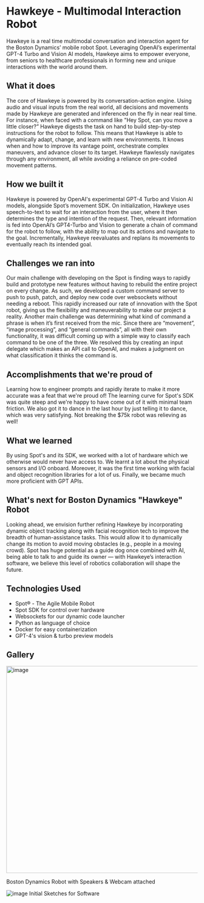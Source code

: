 # Hawkeye - Multimodal Interaction Robot

Hawkeye is a real time multimodal conversation and interaction agent for the Boston Dynamics’ mobile robot Spot. Leveraging OpenAI’s experimental GPT-4 Turbo and Vision AI models, Hawkeye aims to empower everyone, from seniors to healthcare professionals in forming new and unique interactions with the world around them. 

## What it does
The core of Hawkeye is powered by its conversation-action engine. Using audio and visual inputs from the real world, all decisions and movements made by Hawkeye are generated and inferenced on the fly in near real time. For instance, when faced with a command like "Hey Spot, can you move a little closer?” Hawkeye digests the task on hand to build step-by-step instructions for the robot to follow. This means that Hawkeye is able to dynamically adapt, change, and learn with new environments. It knows when and how to improve its vantage point, orchestrate complex maneuvers, and advance closer to its target. Hawkeye flawlessly navigates through any environment, all while avoiding a reliance on pre-coded movement patterns.

## How we built it

Hawkeye is powered by OpenAI's experimental GPT-4 Turbo and Vision AI models, alongside Spot’s movement SDK. On initialization, Hawkeye uses speech-to-text to wait for an interaction from the user, where it then determines the type and intention of the request. Then, relevant information is fed into OpenAI’s GPT4-Turbo and Vision to generate a chain of command for the robot to follow, with the ability to map out its actions and navigate to the goal. Incrementally, Hawkeye reevaluates and replans its movements to eventually reach its intended goal. 

## Challenges we ran into
Our main challenge with developing on the Spot is finding ways to rapidly build and prototype new features without having to rebuild the entire project on every change. As such, we developed a custom command server to push to push, patch, and deploy new code over websockets without needing a reboot. This rapidly increased our rate of innovation with the Spot robot, giving us the flexibility and maneuverability to make our project a reality.
Another main challenge was determining what kind of command a phrase is when it’s first received from the mic. Since there are “movement”, “image processing”, and “general commands”, all with their own functionality, it was difficult coming up with a simple way to classify each command to be one of the three. We resolved this by creating an input delegate which makes an API call to OpenAI, and makes a judgment on what classification it thinks the command is.

## Accomplishments that we're proud of
Learning how to engineer prompts and rapidly iterate to make it more accurate was a feat that we're proud of! The learning curve for Spot's SDK was quite steep and we're happy to have come out of it with minimal team friction. We also got it to dance in the last hour by just telling it to dance, which was very satisfying. Not breaking the $75k robot was relieving as well!

## What we learned
By using Spot's and its SDK, we worked with a lot of hardware which we otherwise would never have access to. We learnt a lot about the physical sensors and I/O onboard. Moreover, it was the first time working with facial and object recognition libraries for a lot of us. Finally, we became much more proficient with GPT APIs.

## What's next for Boston Dynamics "Hawkeye" Robot
Looking ahead, we envision further refining Hawkeye by incorporating dynamic object tracking along with facial recognition tech to improve the breadth of human-assistance tasks. This would allow it to dynamically change its motion to avoid moving obstacles (e.g., people in a moving crowd). Spot has huge potential as a guide dog once combined with AI, being able to talk to and guide its owner — with Hawkeye’s interaction software, we believe this level of robotics collaboration will shape the future.

## Technologies Used
* Spot® - The Agile Mobile Robot
* Spot SDK for control over hardware
* Websockets for our dynamic code launcher
* Python as language of choice
* Docker for easy containerization
* GPT-4's vision & turbo preview models


## Gallery
<img width="545" alt="image" src="https://github.com/darryltanzil/spot-boston-dynamics/assets/5387769/cdf53bf4-1ad2-40d3-9717-0880b02d24f3">

Boston Dynamics Robot with Speakers & Webcam attached

![image](https://github.com/darryltanzil/spot-boston-dynamics/assets/5387769/a18ae56c-429d-48d2-a604-e42640652cad)
Initial Sketches for Software
